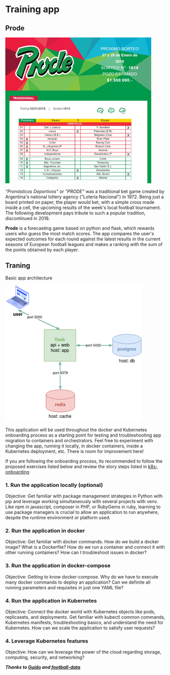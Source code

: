 # Training app

## Prode

<img src="./img/Boleta_Prode.jpg" alt="prode" width="460"/>

_"Pronósticos Deportivos"_ or _"PRODE"_ was a traditional bet game created by Argentina's national lottery agency ("Lotería Nacional") in 1972. Being just a board printed on paper, the player would bet, with a simple cross made inside a cell, the upcoming results of the week's local football tournament. The following development pays tribute to such a popular tradition, discontinued in 2018.

**Prode** is a forecasting game based on python and flask, which rewards users who guess the most match scores. The app compares the user's expected outcomes for each round against the latest results in the current seasons of European football leagues and makes a ranking with the sum of the points obtained by each player.

## Traning

Basic app architecture 

![](./img/arch.png) 

This application will be used throughout the docker and Kubernetes onboarding process as a starting point for testing and troubleshooting app migration to containers and orchestrators. Feel free to experiment with changing the app, running it locally, in docker containers, inside a Kubernetes deployment, etc. There is room for improvement here!

If you are following the onboarding process, its recommended to follow the proposed exercises listed below and review the story steps listed in [k8s-onboarding](https://www.football-data.org/) 

### 1. Run the application locally (optional)

Objective: Get familiar with package management strategies in Python with pip and leverage working simultaneously with several projects with venv.
Like npm in javascript, composer in PHP, or RubyGems in ruby, learning to use package managers is crucial to allow an application to run anywhere, despite the runtime environment or platform used.

### 2. Run the application in docker

Objective: Get familiar with docker commands. How do we build a docker image? What is a Dockerfile? How do we run a container and connect it with other running containers? How can I troubleshoot issues in docker?

### 3. Run the application in docker-compose

Objective: Getting to know docker-compose. Why do we have to execute many docker commands to deploy an application? Can we definite all running parameters and requisites in just one YAML file?

### 4. Run the application in Kubernetes

Objective: Connect the docker world with Kubernetes objects like pods, replicasets, and deployments. Get familiar with kubectl common commands, Kubernetes manifests, troubleshooting basics, and understand the need for Kubernetes. How can we scale the application to satisfy user requests? 

### 4. Leverage Kubernetes features

Objective: How can we leverage the power of the cloud regarding storage, computing, security, and networking?

***Thanks to [Guido](https://github.com/guidomitolo) and [football-data](https://www.football-data.org/)***